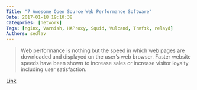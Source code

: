 ```yaml
---
Title: "7 Awesome Open Source Web Performance Software"
Date: 2017-01-18 19:10:38
Categories: [network]
Tags: [nginx, Varnish, HAProxy, Squid, Vulcand, Træfɪk, relayd]
Authors: sedlav
---
```


> Web performance is nothing but the speed in which web pages are downloaded and displayed on the user’s web browser. Faster website speeds have been shown to increase sales or increase visitor loyalty including user satisfaction.

[Link](https://www.cyberciti.biz/open-source/http-web-performance-proxy-load-balancer-accelerator-software/)
